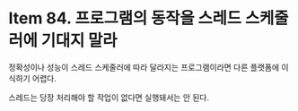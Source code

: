 # Item 84. 프로그램의 동작을 스레드 스케줄러에 기대지 말라
정확성이나 성능이 스레드 스케줄러에 따라 달라지는 프로그램이라면 다른 플랫폼에 이식하기 어렵다.

스레드는 당장 처리해야 할 작업이 없다면 실행돼서는 안 된다.